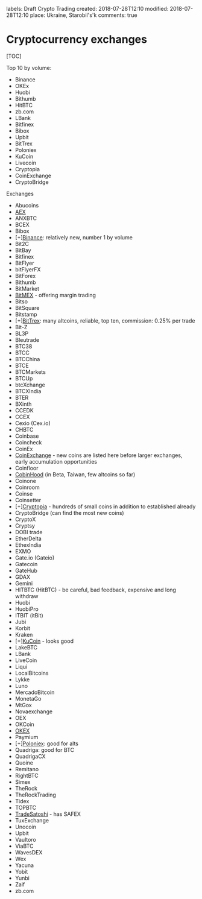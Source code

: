 labels: Draft
        Crypto
        Trading
created: 2018-07-28T12:10
modified: 2018-07-28T12:10
place: Ukraine, Starobil's'k
comments: true

# Cryptocurrency exchanges

[TOC]

Top 10 by volume:

- Binance
- OKEx
- Huobi
- Bithumb
- HitBTC
- zb.com
- LBank
- Bitfinex
- Bibox
- Upbit
- BitTrex
- Poloniex
- KuCoin
- Livecoin
- Cryptopia
- CoinExchange
- CryptoBridge

Exchanges

- Abucoins
- [AEX](aex.com)
- ANXBTC
- BCEX
- Bibox
- [+][Binance](https://www.binance.com): relatively new, number 1 by volume
- Bit2C
- BitBay
- Bitfinex
- BitFlyer
- bitFlyerFX
- BitForex
- Bithumb
- BitMarket
- [BitMEX](https://www.bitmex.com) - offering margin trading
- Bitso
- BitSquare
- Bitstamp
- [+][BitTrex](https://bittrex.com): many altcoins, reliable, top ten, commission: 0.25% per trade
- Bit-Z
- BL3P
- Bleutrade
- BTC38
- BTCC
- BTCChina
- BTCE
- BTCMarkets
- BTCUp
- btcXchange
- BTCXIndia
- BTER
- BXinth
- CCEDK
- CCEX
- Cexio (Cex.io)
- CHBTC
- Coinbase
- Coincheck
- CoinEx
- [CoinExchange](https://www.coinexchange.io) - new coins are listed here before larger exchanges, early accumulation opportunities
- Coinfloor
- [CobinHood](https://www.cobinhood.com/) (in Beta, Taiwan, few altcoins so far)
- Coinone
- Coinroom
- Coinse
- Coinsetter
- [+][Cryptopia](https://www.cryptopia.co.nz) - hundreds of small coins in addition to established already
- CryptoBridge (can find the most new coins)
- CryptoX
- Cryptsy
- DOBI trade
- EtherDelta
- EthexIndia
- EXMO
- Gate.io (Gateio)
- Gatecoin
- GateHub
- GDAX
- Gemini
- HITBTC (HitBTC) - be careful, bad feedback, expensive and long withdraw
- Huobi
- HuobiPro
- ITBIT (itBit)
- Jubi
- Korbit
- Kraken
- [+][KuCoin](https://www.kucoin.com) - looks good
- LakeBTC
- LBank
- LiveCoin
- Liqui
- LocalBitcoins
- Lykke
- Luno
- MercadoBitcoin
- MonetaGo
- MtGox
- Novaexchange
- OEX
- OKCoin
- [OKEX](https://www.okex.com)
- Paymium
- [+][Poloniex](https://poloniex.com): good for alts
- Quadriga: good for BTC
- QuadrigaCX
- Quoine
- Remitano
- RightBTC
- Simex
- TheRock
- TheRockTrading
- Tidex
- TOPBTC
- [TradeSatoshi](https://tradesatoshi.com/) - has SAFEX
- TuxExchange
- Unocoin
- Upbit
- Vaultoro
- ViaBTC
- WavesDEX
- Wex
- Yacuna
- Yobit
- Yunbi
- Zaif
- zb.com
